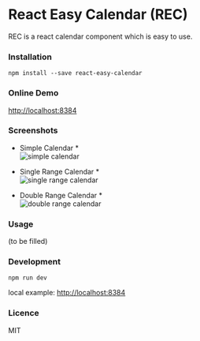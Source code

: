 # React Easy Calendar (REC)

REC is a react calendar component which is easy to use.

### Installation

```
npm install --save react-easy-calendar
```

### Online Demo

[http://localhost:8384](http://localhost:8384)


### Screenshots

* Simple Calendar *   
![simple calendar](https://cloud.githubusercontent.com/assets/461599/14698415/19c78fc0-07c1-11e6-9f17-6c7eb27708c7.png)

* Single Range Calendar *   
![single range calendar](https://cloud.githubusercontent.com/assets/461599/14698414/199d41e8-07c1-11e6-9058-8bf79a049179.png)

* Double Range Calendar *   
![double range calendar](https://cloud.githubusercontent.com/assets/461599/14698413/199c5eb8-07c1-11e6-80e8-6d3b3fffee8a.png)

### Usage

(to be filled)

### Development

```
npm run dev
```

local example: [http://localhost:8384](http://localhost:8384)

### Licence

MIT
